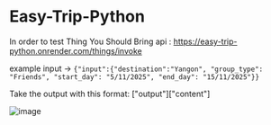 # Easy-Trip-Python

In order to test Thing You Should Bring api : https://easy-trip-python.onrender.com/things/invoke

example input -> `{"input":{"destination":"Yangon", "group_type": "Friends", "start_day": "5/11/2025", "end_day": "15/11/2025"}}`

Take the output with this format: ["output"]["content"]

![image](https://github.com/user-attachments/assets/fa5bf31b-7a9a-41ea-9306-935ec8c167c9)
